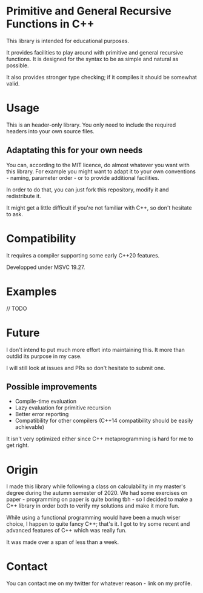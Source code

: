 # Primitive and General Recursive Functions in C++

This library is intended for educational purposes.

It provides facilities to play around with primitive and general recursive functions.
It is designed for the syntax to be as simple and natural as possible.

It also provides stronger type checking; if it compiles it should be somewhat valid.

# Usage

This is an header-only library. You only need to include the required headers into your own source files.

## Adaptating this for your own needs

You can, according to the MIT licence, do almost whatever you want with this library.
For example you might want to adapt it to your own conventions - naming, parameter order - or to provide additional facilities.

In order to do that, you can just fork this repository, modify it and redistribute it.

It might get a little difficult if you're not familiar with C++, so don't hesitate to ask.

# Compatibility

It requires a compiler supporting some early C++20 features.

Developped under MSVC 19.27.

# Examples

// TODO

# Future

I don't intend to put much more effort into maintaining this.
It more than outdid its purpose in my case.

I will still look at issues and PRs so don't hesitate to submit one.

## Possible improvements

- Compile-time evaluation
- Lazy evaluation for primitive recursion
- Better error reporting
- Compatibility for other compilers (C++14 compatibility should be easily achievable)

It isn't very optimized either since C++ metaprogramming is hard for me to get right.

# Origin

I made this library while following a class on calculability in my master's degree during the autumn semester of 2020.
We had some exercises on paper - programming on paper is quite boring tbh - so I decided to make a C++ library in order both to verify my solutions and make it more fun.

While using a functional programming would have been a much wiser choice, I happen to quite fancy C++; that's it.
I got to try some recent and advanced features of C++ which was really fun.

It was made over a span of less than a week.

# Contact

You can contact me on my twitter for whatever reason - link on my profile.
